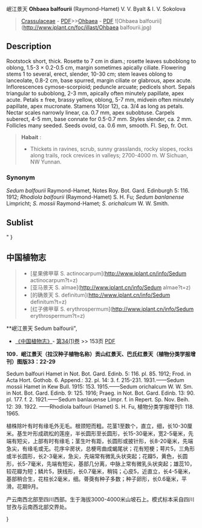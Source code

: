 岷江景天 **Ohbaea balfourii** (Raymond-Hamet) V. V. Byalt & I. V. Sokolova

> [Crassulaceae](http://www.iplant.cn/info/Crassulaceae?t=foc) - [PDF](http://www.iplant.cn/foc/pdf/Crassulaceae.pdf)>>[Ohbaea](http://www.iplant.cn/info/Ohbaea?t=foc) - [PDF](http://www.iplant.cn/foc/pdf/Ohbaea.pdf)
![Ohbaea balfourii](http://www.iplant.cn/foc/illast/Ohbaea balfourii.jpg)

## Description

Rootstock short, thick. Rosette to 7 cm in diam.; rosette leaves suboblong to oblong, 1.5-3 × 0.2-0.5 cm, margin sometimes apically ciliate. Flowering stems 1 to several, erect, slender, 10-30 cm; stem leaves oblong to lanceolate, 0.8-2 cm, base spurred, margin ciliate or glabrous, apex acute. Inflorescences cymose-scorpioid; peduncle arcuate; pedicels short. Sepals triangular to suboblong, 2-3 mm, apically often minutely papillate, apex acute. Petals ± free, brassy yellow, oblong, 5-7 mm, midvein often minutely papillate, apex mucronate. Stamens 10(or 12), ca. 3/4 as long as petals. Nectar scales narrowly linear, ca. 0.7 mm, apex subobtuse. Carpels suberect, 4-5 mm, base connate for 0.5-0.7 mm. Styles slender, ca. 2 mm. Follicles many seeded. Seeds ovoid, ca. 0.6 mm, smooth. Fl. Sep, fr. Oct.

> **Habait** : 
>* Thickets in ravines, scrub, sunny grasslands, rocky slopes, rocks along trails, rock crevices in valleys; 2700-4000 m. W Sichuan, NW Yunnan.

### Synonym
*Sedum balfourii* Raymond-Hamet, Notes Roy. Bot. Gard. Edinburgh 5: 116. 1912; *Rhodiola balfourii* (Raymond-Hamet) S. H. Fu; *Sedum banlanense* Limpricht; *S. mossii* Raymond-Hamet; *S. orichalcum* W. W. Smith.

## Sublist
"
}

## 中国植物志

> * [星果佛甲草  S.  actinocarpum](http://www.iplant.cn/info/Sedum actinocarpum?t=z)
> * [亚马景天  S.  almae](http://www.iplant.cn/info/Sedum almae?t=z)
> * [的确景天  S.  definitum](http://www.iplant.cn/info/Sedum definitum?t=z)
> * [红子佛甲草  S.  erythrospermum](http://www.iplant.cn/info/Sedum erythrospermum?t=z)

**岷江景天 Sedum balfourii",

* [《中国植物志》](http://www.iplant.cn/frps)- [第34(1)卷](http://www.iplant.cn/frps/vol/34(1)) >> 153页 [PDF](http://www.iplant.cn/frps/pdf/34(1)/153.pdf)

**109．岷江景天（拉汉种子植物名称）贡山红景天、巴氏红景天（植物分类学报增刊）图版33：22-29**

Sedum balfouri Hamet in Not. Bot. Gard. Edinb. 5: 116. pl. 85. 1912; Frod. in Acta Hort. Gothob. 6. Append.: 32. pl. 14: 3. f. 215-231. 1931.——Sedum mossii Hamet in Kew Bull. 1915: 153. 1915.——Sedum orichalcum W. W. Sm. in Not. Bot. Gard. Edinb. 9: 125. 1916; Praeg. in Not. Bot. Gard. Edinb. 13: 90. pl. 177. f. 2. 1921.——Sedum banlauense Limpr. f. in Repert. Sp. Nov. Beih. 12: 39. 1922. ——Rhodiola balfouri (Hamet) S. H. Fu, 植物分类学报增刊1: 118. 1965.

植株除叶有时有缘毛外无毛。根颈短而粗。花茎1至数个，直立，细，长10-30厘米。基生叶形成疏松的莲座，半长圆形至长圆形，长15-30毫米，宽2-5毫米，先端有短尖，上部有时有缘毛；茎生叶有距，长圆形或披针形，长8-20毫米，先端急尖，有缘毛或无。花序伞房状，总梗弯曲成蝎尾状；花有短梗；萼片5，三角形或半长圆形，长2-3毫米，急尖，先端常有微乳头状突起；花瓣5，黄色，长圆形，长5-7毫米，先端有短尖，基部几分离，中脉上常有微乳头状突起；雄蕊10，较花瓣为短；鳞片5，狭线形，长0.7毫米，稍钝；心皮5，近直立，长4-5毫米，基部稍合生，花柱长2毫米，细。蓇葖有种子多数；种子卵形，长0.6毫米，平滑。花期9月。

产云南西北部至四川西部。生于海拔3000-4000米山坡石上。模式标本采自四川甘孜与云南西北部交界处。

}